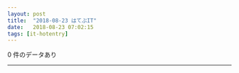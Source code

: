 ```yaml
---
layout: post
title:  "2018-08-23 はてぶIT"
date:   2018-08-23 07:02:15
tags: [it-hotentry]
---
```

0 件のデータあり

<hr>
